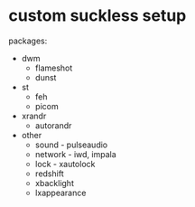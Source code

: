 custom suckless setup
======
packages:
* dwm
  * flameshot
  * dunst
* st
  * feh
  * picom
* xrandr
  * autorandr
* other
  * sound - pulseaudio
  * network - iwd, impala
  * lock - xautolock
  * redshift
  * xbacklight
  * lxappearance
